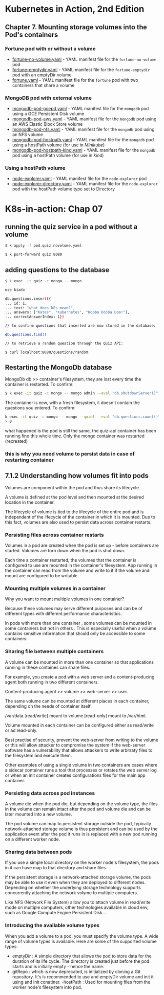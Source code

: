 # Kubernetes in Action, 2nd Edition

## Chapter 7. Mounting storage volumes into the Pod's containers


### Fortune pod with or without a volume
- [fortune-no-volume.yaml](fortune-no-volume.yaml) - YAML manifest file for the `fortune-no-volume` pod
- [fortune-emptydir.yaml](fortune-emptydir.yaml) - YAML manifest file for the `fortune-emptydir` pod with an emptyDir volume
- [fortune.yaml](fortune.yaml) - YAML manifest file for the `fortune` pod with two containers that share a volume

### MongoDB pod with external volume
- [mongodb-pod-gcepd.yaml](mongodb-pod-gcepd.yaml) - YAML manifest file for the `mongodb` pod using a GCE Persistent Disk volume
- [mongodb-pod-aws.yaml](mongodb-pod-aws.yaml) - YAML manifest file for the `mongodb` pod using an AWS Elastic Block Store volume
- [mongodb-pod-nfs.yaml](mongodb-pod-nfs.yaml) - YAML manifest file for the `mongodb` pod using an NFS volume
- [mongodb-pod-hostpath.yaml](mongodb-pod-hostpath.yaml) - YAML manifest file for the `mongodb` pod using a hostPath volume (for use in _Minikube_)
- [mongodb-pod-hostpath-kind.yaml](mongodb-pod-hostpath-kind.yaml) - YAML manifest file for the `mongodb` pod using a hostPath volume (for use in _kind_)

### Using a hostPath volume
- [node-explorer.yaml](node-explorer.yaml) - YAML manifest file for the `node-explorer` pod
- [node-explorer-directory.yaml](node-explorer-directory.yaml) - YAML manifest file for the `node-explorer` pod with the hostPath volume type set to Directory


# K8s-in-action: Chap 07

## running the quiz service in a pod without a volume
```bash
$ k apply -f pod.quiz.novolume.yaml

$ k port-forward quiz 8080
```
## adding questions to the database
```bash 
$ k exec -it quiz -c mongo -- mongo

use kiada

db.questions.insert({
... id: 1,
... text: "what does k8s mean?",
... answers: ["Kates", "Kubernetes", "Kooba Dooba Doo!"],
... correctAnswerIndex: 1})

// to confirm questions that inserted are now stored in the database:

db.questions.find()

// to retrieve a random question through the Quiz API:

$ curl localhost:8080/questions/random
```
## Restarting the MongoDb database

MongoDb db >> container's filesystem, they are lost every time the container is restarted.
To confirm:
```bash
$ k exec -it quiz -c mongo -- mongo admin --eval "db.shutdownServer()"
```
The container is new, with a fresh filesystem, it doesn't contain the questions you entered. To confirm:
```bash
k exec -it quiz -c mongo -- mongo --quiet --eval "db.questions.count()"
> 0
```
what happened is the pod is still the same, the quiz-api container has been running fine this whole time. Only the mongo container was restarted (recreated)
### this is why you need volume to persist data in case of restarting container
## 7.1.2 Understanding how volumes fit into pods
Volumes are component within the pod and thus share its lifecycle.  

A volume is defined at the pod level and then mounted at the desired location in the container. 

The lifecycle of volume is tied to the lifecycle of the entire pod and is independent of the lifecycle of the container in which it is mounted. Due to this fact, volumes are also used to persist data across container restarts.
### Persisting files across container restarts
Volumes in a pod are created when the pod is set up - before containers are started. Volumes are torn down when the pod is shut down.  

Each time a container restarted, the volumes that the container is configured to use are mounted in the container's filesystem. App running in the container can read from the volume and write to it if the volume and mount are configured to be writable.  

### Mounting multiple volumes in a container
Why you want to mount multiple volumes in one container?  

Because these volumes may serve different purposes and can be of different types with different performance characteristics.  

In pods with more than one container , some volumes can be mounted in some containers but not in others . This is especially useful when a volume contains sensitive information that should only be accessible to some containers.
### Sharing file between multiple containers
A volume can be mounted in more than one container so that applications running in these containes can share files.  

For example, you create a pod with a web server and a content-producing agent both running in two different containers.  

Content-producing agent >> volume >> web-server >> user.  

The same volume can be mounted at different places in each container, depending on the needs of container itself.  

/var/data [read/write] mount to volume [read-only] mount to /var/html.  

Volume mounted in each container can be configured either as read/write or ad read-only.  

Best practise of security, prevent the web-server from writing to the volume or this will allow attacker to compromise the system if the web-server software has a vulnerability that allows attackers to write arbitraty files to the filesystem and execute them.  

Other examples of using a single volume in two containers are cases where a sidecar container runs a tool that processes or rotates the web server log or when an init container creates configurations files for the main app container.  
### Persisting data across pod instances

A volume die when the pod die, but depending on the volume type, the files in the volume can remain intact after the pod and volume die and can be later mounted into a new volume.  

The pod volume can map to persistent storage outside the pod, typically network-attached storage volume is thus persistent and can be used by the application event after the pod it runs in is replaced with a new pod running on a different worker node.  

### Sharing data between pods 
If you use a simple local directory on the worker node's filesystem, the pods in it can have map to that directory and share files.  

If the persistent storage is a network-attached storage volume, the pods may be able to use it even when they are deployed to different nodes. Depending on whether the underlying storage technology supports concurrently attaching the network volyme to multiple computers.  

Like NFS (Network File System) allow you to attach volume in read/write mode on multiple computers, other technologies available in cloud env, such as Google Compute Engine Persistent Disk...   
### Introducing the available volume types
When you add a volume to a pod, you must specify the volume type. A wide range of volume types is available. Here are some of the supported volume types:
- emptyDir : A simple directory that allows the pod to store data for the duration of its life cycle. The directory is created just before the pod starts and is initially empty - hence the name. 
- gitRepo : which is now deprecated, is initialized by cloning a Git repository. It's is recommended to use and emptyDir volume and init it using and init conatiner.
-hostPath : Used for mounting files from the worker node's filesystem into pod.














